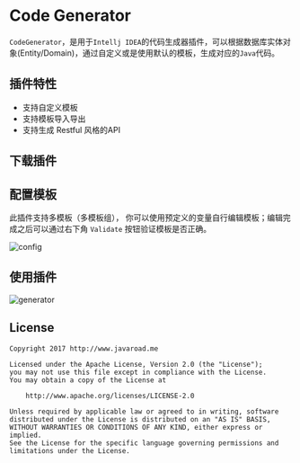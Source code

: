 
# Code Generator


`CodeGenerator`，是用于`Intellj IDEA`的代码生成器插件，可以根据数据库实体对象(Entity/Domain)，通过自定义或是使用默认的模板，生成对应的`Java`代码。

## 插件特性

- 支持自定义模板
- 支持模板导入导出
- 支持生成 Restful 风格的API

## 下载插件


## 配置模板

此插件支持多模板（多模板组）， 你可以使用预定义的变量自行编辑模板；编辑完成之后可以通过右下角 `Validate` 按钮验证模板是否正确。

![config](https://user-images.githubusercontent.com/30259465/33076565-033c80e8-cf08-11e7-8918-7dfe39018982.jpg)

## 使用插件

![generator](https://user-images.githubusercontent.com/30259465/33077119-d7486400-cf09-11e7-93f8-937c7a5ca53e.gif)



## License

```
Copyright 2017 http://www.javaroad.me

Licensed under the Apache License, Version 2.0 (the "License");
you may not use this file except in compliance with the License.
You may obtain a copy of the License at

    http://www.apache.org/licenses/LICENSE-2.0

Unless required by applicable law or agreed to in writing, software
distributed under the License is distributed on an "AS IS" BASIS,
WITHOUT WARRANTIES OR CONDITIONS OF ANY KIND, either express or implied.
See the License for the specific language governing permissions and
limitations under the License.
```
